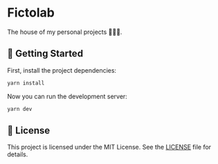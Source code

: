 # Fictolab

The house of my personal projects 🏡🌈👾.

## 🏡 Getting Started

First, install the project dependencies:

```bash
yarn install
```

Now you can run the development server:

```bash
yarn dev
```

## 🏡 License

This project is licensed under the MIT License. See the [LICENSE](LICENSE) file for details.
